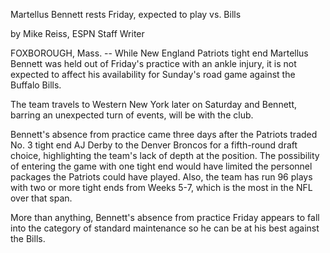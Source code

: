
Martellus Bennett rests Friday, expected to play vs. Bills

by Mike Reiss, ESPN Staff Writer

FOXBOROUGH, Mass. -- While New England Patriots tight end Martellus Bennett was held out of Friday's practice with an ankle injury, it is not expected to affect his availability for Sunday's road game against the Buffalo Bills.

The team travels to Western New York later on Saturday and Bennett, barring an unexpected turn of events, will be with the club.

Bennett's absence from practice came three days after the Patriots traded No. 3 tight end AJ Derby to the Denver Broncos for a fifth-round draft choice, highlighting the team's lack of depth at the position. The possibility of entering the game with one tight end would have limited the personnel packages the Patriots could have played. Also, the team has run 96 plays with two or more tight ends from Weeks 5-7, which is the most in the NFL over that span.

More than anything, Bennett's absence from practice Friday appears to fall into the category of standard maintenance so he can be at his best against the Bills.
